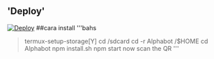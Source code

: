 ## 'Deploy'
[![Deploy](https://www.herokucdn.com/deploy/button.svg)](https://heroku.com/deploy?template=https://github.com/zeeonofc/agamstore/)
##cara install
'''bahs
> termux-setup-storage[Y]
> cd /sdcard
> cd -r Alphabot /$HOME
> cd Alphabot
> npm install.sh
> npm start
> now scan the QR
'''
